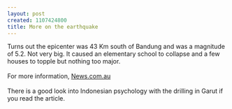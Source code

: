 ```yaml
--- 
layout: post
created: 1107424800
title: More on the earthquake
---
```

Turns out the epicenter was 43 Km south of Bandung and was a magnitude of 5.2.  Not very big.  It caused an elementary school to collapse and a few houses to topple but nothing too major.
<br />
<br />For more information, <a href="http://www.news.com.au/story/0,10117,12130403-23109,00.html">News.com.au</a>
<br />
<br />There is a good look into Indonesian psychology with the drilling in Garut if you read the article.
